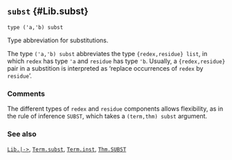 ## `subst` {#Lib.subst}


```
type ('a,'b) subst
```



Type abbreviation for substitutions.


The type `('a,'b) subst` abbreviates the type `{redex,residue} list`,
in which `redex` has type `'a` and `residue` has type `'b`. Usually,
a `{redex,residue}` pair in a substition is interpreted as ‘replace
occurrences of `redex` by `residue`’.

### Comments

The different types of `redex` and `residue` components allows
flexibility, as in the rule of inference `SUBST`, which takes a
`(term,thm) subst` argument.

### See also

[`Lib.|->`](#Lib..GZKQ4), [`Term.subst`](#Term.subst), [`Term.inst`](#Term.inst), [`Thm.SUBST`](#Thm.SUBST)

